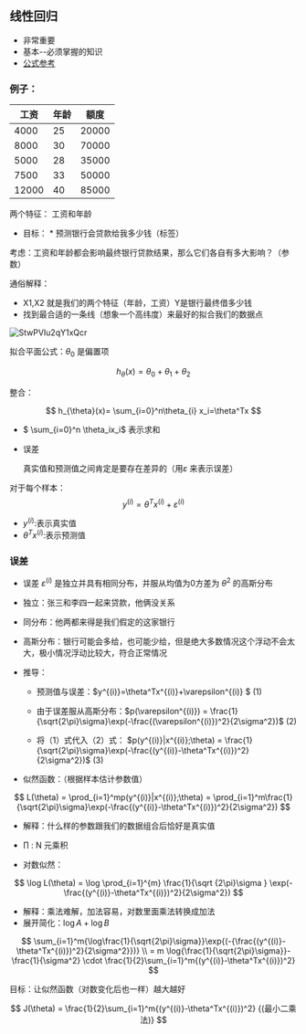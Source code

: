 ## 线性回归

- 非常重要
- 基本--必须掌握的知识
- [公式参考](https://blog.csdn.net/katherine_hsr/article/details/79179622 "公式参考")

### 例子：

| 工资    | 年龄  | 额度    |
| ----- | --- | ----- |
| 4000  | 25  | 20000 |
| 8000  | 30  | 70000 |
| 5000  | 28  | 35000 |
| 7500  | 33  | 50000 |
| 12000 | 40  | 85000 |

两个特征： 工资和年龄

* 目标： * 预测银行会贷款给我多少钱（标签）

考虑：工资和年龄都会影响最终银行贷款结果，那么它们各自有多大影响？（参数）

通俗解释：

- X1,X2 就是我们的两个特征（年龄，工资）Y是银行最终借多少钱
- 找到最合适的一条线（想象一个高纬度）来最好的拟合我们的数据点

![StwPVIu2qY1xQcr](https://i.loli.net/2019/09/01/StwPVIu2qY1xQcr.png)

拟合平面公式：$\theta_{0}$ 是偏置项

$$
h_{\theta}(x) = \theta_0+\theta_1+\theta_{2} 
$$

整合：

$$
h_{\theta}(x)= \sum_{i=0}^n\theta_{i} x_i=\theta^Tx
$$

- $ \sum_{i=0}^n \theta_ix_i$ 表示求和

- 误差
  
  真实值和预测值之间肯定是要存在差异的（用$\varepsilon$ 来表示误差）

对于每个样本：$$y^{(i)} = \theta^Tx^{(i)}+\varepsilon^{(i)}$$

- $y^{(i)}$:表示真实值
- $\theta^Tx^{(i)}$:表示预测值

### 误差

- 误差 $\varepsilon^{(i)}$ 是独立并具有相同分布，并服从均值为0方差为 $\theta^2$ 的高斯分布

- 独立：张三和李四一起来贷款，他俩没关系

- 同分布：他两都来得是我们假定的这家银行

- 高斯分布：银行可能会多给，也可能少给，但是绝大多数情况这个浮动不会太大，极小情况浮动比较大，符合正常情况

- 推导：
  
  - 预测值与误差：$y^{(i)}=\theta^Tx^{(i)}+\varepsilon^{(i)} $  (1)
  
  - 由于误差服从高斯分布：$p(\varepsilon^{(i)}) = \frac{1}{\sqrt{2\pi}\sigma}\exp(-\frac{(\varepsilon^{(i)})^2}{2\sigma^2})$   (2)
  
  - 将（1）式代入（2）式： $p(y^{(i)}|x^{(i)};\theta) = \frac{1}{\sqrt{2\pi}\sigma}\exp(-\frac{(y^{(i)}-\theta^Tx^{(i)})^2}{2\sigma^2})$  (3)

- 似然函数：（根据样本估计参数值）

$$
L(\theta) = \prod_{i=1}^mp(y^{(i)}|x^{(i)};\theta) = \prod_{i=1}^m\frac{1}{\sqrt{2\pi}\sigma}\exp(-\frac{(y^{(i)}-\theta^Tx^{(i)})^2}{2\sigma^2})
$$

- 解释：什么样的参数跟我们的数据组合后恰好是真实值

- $\prod$ : N 元乘积

- 对数似然：

$$
\log L(\theta) = \log \prod_{i=1}^{m} \frac{1}{\sqrt {2\pi}\sigma } \exp(- \frac{(y^{(i)}-\theta^Tx^{(i)})^2}{2\sigma^2})
$$

- 解释：乘法难解，加法容易，对数里面乘法转换成加法
- 展开简化：$\log{A}+\log{B}$

$$
\sum_{i=1}^m{\log\frac{1}{\sqrt{2\pi}\sigma}}\exp{(-{\frac{(y^{(i)}-\theta^Tx^{(i)})^2}{2\sigma^2}})} \\
= m \log{\frac{1}{\sqrt{2\pi}\sigma}}-\frac{1}{\sigma^2} \cdot \frac{1}{2}\sum_{i=1}^m{(y^{(i)}-\theta^Tx^{(i)})^2}
$$

目标：让似然函数（对数变化后也一样）越大越好

$$
J(\theta) = \frac{1}{2}\sum_{i=1}^m{(y^{(i)}-\theta^Tx^{(i)})^2}  {(最小二乘法)} 
$$


















